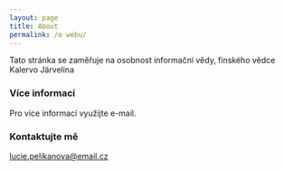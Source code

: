 ```yaml
---
layout: page
title: About
permalink: /o webu/
---
```


Tato stránka se zaměřuje na osobnost informační vědy, finského vědce Kalervo Järvelina

### Více informací

Pro více informací využijte e-mail.

### Kontaktujte mě

[lucie.pelikanova@email.cz](mailto:email@domain.com)
